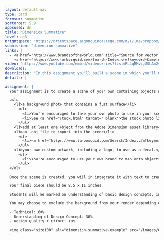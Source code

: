 ```yaml
---
layout: default-nav
type: card
formsum: summative
sortorder: 5.9
appsused: dn
title: "Dimension Summative"
level: cg3
brightspace: "https://brightspace.algonquincollege.com/d2l/lms/dropbox/user/folder_submit_files.d2l?db=120803&grpid=0&isprv=0&bp=0&ou=145571"
submission: "dimension-summative"
links: |
  - <a href="http://www.brandsoftheworld.com" title="Source for vector logos." target="_blank">Brands of the World</a>
  - <a href="https://www.turbosquid.com/Search/Index.cfm?keyword=&amp;media_typeid=2&amp;file_type=119&amp;=true&amp;max_price=0&amp;min_price=0" title="TurboSquid" target="_blank">TurboSquid</a>
video: "https://www.youtube.com/embed/videoseries?list=PL4qBMvigUSLAm2vGv4DlgbVvuGVvIbr1F"
downloads: 
description: "In this assignment you'll build a scene in which you'll map brand artwork in a photograph in three dimensions."
details: |
  
assignment: |
  Your assignment is to create a scene of your own containing objects with decals applied. The assets you'll need are:

  <ol>
    <li>a background photo that contains a flat surface</li>
      <ul>
        <li>You're encouraged to take your own photo to use in your scene.</li>
        <li>See <a href="stock.html" target="_blank">the stock photo library</a> for source photos.</li>
      </ul>
    <li>add at least one object from the Adobe Dimension asset library</li>
    <li>an .obj file to import into the scene</li>
      <ul>
        <li><a href="https://www.turbosquid.com/Search/Index.cfm?keyword=&amp;media_typeid=2&amp;file_type=119&amp;=true&amp;max_price=0&amp;min_price=0" title="TurboSquid" target="_blank">See TurboSquid</a> for .obj files.</li>
      </ul>
    <li>your own custom artwork, including a logo, to use as a decal.</li>
      <ul>
        <li>You're encouraged to use your own brand to map onto objects in the scene.</li>
      </ul>
  </ol>

  Once the scene is created, you will in integrate it with text to create a magazine ad for your product. This magazine ad should contain promotional text such as a tagline, or a title with support text.

  Your final piece should be 8.5 x 11 inches.

  Students will be marked on understanding of basic design concepts, including typographic rules, alignment, balance, white space, composition, etc.

  You may choose to exclude the background from your render depending on the layout of your magazine ad.

  - Technical: 60%
  - Understanding of Design Concepts 30%
  - Design Quality + Effort: 10%

  <img class="size100" alt="dimension-summative-example" src="/images/dimension-summative/dimension-summative-example.jpg">
---
```

